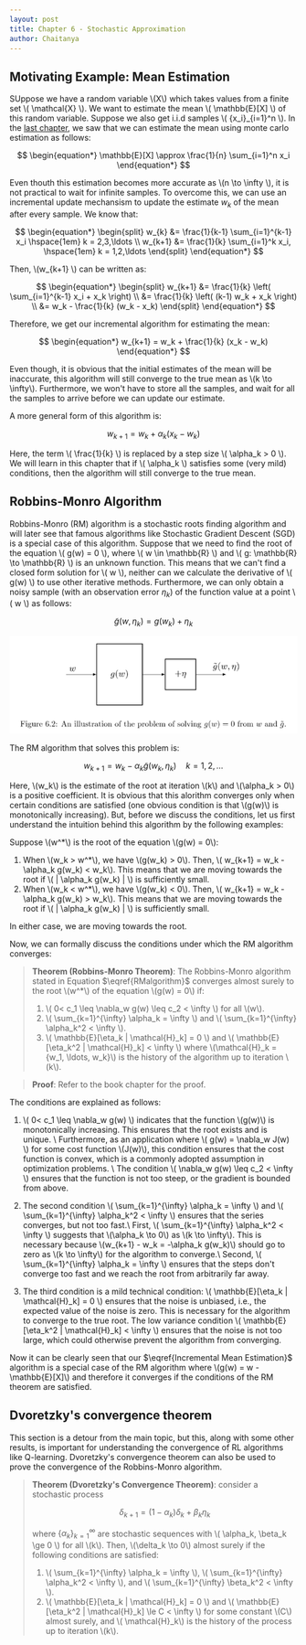 ```yaml
---
layout: post
title: Chapter 6 - Stochastic Approximation
author: Chaitanya
---
```


## Motivating Example: Mean Estimation

SUppose we have a random variable \\(X\\) which takes values from a finite set \\( \mathcal{X} \\). We want to estimate the mean \\( \mathbb{E}[X] \\) of this random variable. Suppose we also get i.i.d samples \\( \{x_i\}_{i=1}^n \\). In the [last chapter](ch5.html), we saw that we can estimate the mean using monte carlo estimation as follows:

$$
\begin{equation*}
\mathbb{E}[X] \approx \frac{1}{n} \sum_{i=1}^n x_i
\end{equation*}
$$

Even thouth this estimation becomes more accurate as \\(n \to \infty \\), it is not practical to wait for infinite samples. To overcome this, we can use an incremental update mechansism to update the estimate $w_k$ of the mean after every sample. We know that:

$$
\begin{equation*}
\begin{split}
    w_{k} &= \frac{1}{k-1} \sum_{i=1}^{k-1} x_i \hspace{1em} k = 2,3,\ldots \\
    w_{k+1} &= \frac{1}{k} \sum_{i=1}^k x_i, \hspace{1em} k = 1,2,\ldots
\end{split}
\end{equation*}
$$

Then, \\(w_{k+1} \\) can be written as:

$$
\begin{equation*}
\begin{split}
    w_{k+1} &= \frac{1}{k} \left( \sum_{i=1}^{k-1} x_i + x_k \right) \\
    &= \frac{1}{k} \left( (k-1) w_k + x_k \right) \\
    &= w_k - \frac{1}{k} (w_k - x_k)
\end{split}
\end{equation*}
$$

Therefore, we get our incremental algorithm for estimating the mean:

$$
\begin{equation*}
w_{k+1} = w_k + \frac{1}{k} (x_k - w_k)
\end{equation*}
$$

Even though, it is obvious that the initial estimates of the mean will be inaccurate, this algorithm will still converge to the true mean as \\(k \to \infty\\). Furthermore, we won't have to store all the samples, and wait for all the samples to arrive before we can update our estimate.

A more general form of this algorithm is:

$$
\begin{equation}
w_{k+1} = w_k + \alpha_k (x_k - w_k)
\label{Incremental Mean Estimation}
\end{equation}
$$

Here, the term \\( \frac{1}{k} \\) is replaced by a step size \\( \alpha_k > 0 \\). We will learn in this chapter that if \\( \alpha_k \\) satisfies some (very mild) conditions, then the algorithm will still converge to the true mean.

## Robbins-Monro Algorithm

Robbins-Monro (RM) algorithm is a stochastic roots finding algorithm and will later see that famous algorithms like Stochastic Gradient Descent (SGD) is a special case of this algorithm. Suppose that we need to find the root of the equation \\( g(w) = 0 \\), where \\( w \in \mathbb{R} \\) and \\( g: \mathbb{R} \to \mathbb{R} \\) is an unknown function. This means that we can't find a closed form solution for \\( w \\), neither can we calculate the derivative of \\( g(w) \\) to use other iterative methods. Furthermore, we can only obtain a noisy sample (with an observation error $\eta_k$) of the function value at a point \\( w \\) as follows:

$$
\begin{equation*}
\tilde{g}(w,\eta_k) = g(w_k) +  \eta_k
\end{equation*}
$$

![alt text](../graphics/RLmath/ch6RM1.png)

The RM algorithm that solves this problem is:

$$
\begin{equation}
w_{k+1} = w_k - \alpha_k \tilde{g}(w_k, \eta_k) \hspace{1em} k = 1,2,\ldots
\label{RMalgorithm}
\end{equation}
$$

Here, \\(w_k\\) is the estimate of the root at iteration \\(k\\) and \\(\alpha_k > 0\\) is a positive coefficient. It is obvious that this alorithm converges only when certain conditions are satisfied (one obvious condition is that \\(g(w)\\) is monotonically increasing). But, before we discuss the conditions, let us first understand the intuition behind this algorithm by the following examples:

Suppose \\(w^\*\\) is the root of the equation \\(g(w) = 0\\):

1. When \\(w_k > w^\*\\), we have \\(g(w_k) > 0\\). Then, \\( w_{k+1} = w_k - \alpha_k g(w_k) < w_k\\). This means that we are moving towards the root if \\( \| \alpha_k g(w_k) \| \\) is sufficiently small.
2. When \\(w_k < w^\*\\), we have \\(g(w_k) < 0\\). Then, \\( w_{k+1} = w_k - \alpha_k g(w_k) > w_k\\). This means that we are moving towards the root if \\( \| \alpha_k g(w_k) \| \\) is sufficiently small.

In either case, we are moving towards the root.

Now, we can formally discuss the conditions under which the RM algorithm converges:

> **Theorem (Robbins-Monro Theorem)**: The Robbins-Monro algorithm stated in Equation $\eqref{RMalgorithm}$ converges almost surely to the root \\(w^\*\\) of the equation \\(g(w) = 0\\) if:
> 1. \\( 0< c_1 \leq \nabla_w g(w) \leq c_2 < \infty \\) for all \\(w\\).
> 2. \\( \sum_{k=1}^{\infty} \alpha_k = \infty \\) and \\( \sum_{k=1}^{\infty} \alpha_k^2 < \infty \\).
> 3. \\( \mathbb{E}[\eta_k | \mathcal{H}_k] = 0 \\) and \\( \mathbb{E}[\eta_k^2 | \mathcal{H}_k] < \infty \\) 
> where \\(\mathcal{H}_k = \{w_1, \ldots, w_k\}\\) is the history of the algorithm up to iteration \\(k\\). 

> **Proof**: Refer to the book chapter for the proof.

The conditions are explained as follows:

1. \\( 0< c_1 \leq \nabla_w g(w) \\) indicates that the function \\(g(w)\\) is monotonically increasing. This ensures that the root exists and is unique. \\
Furthermore, as an application where \\( g(w) = \nabla_w J(w) \\) for some cost function \\(J(w)\\), this condition ensures that the cost function is convex, which is a commonly adopted assumption in optimization problems. \\
The condition \\( \nabla_w g(w) \leq c_2 < \infty \\) ensures that the function is not too steep, or the gradient is bounded from above.

2. The second condition \\( \sum_{k=1}^{\infty} \alpha_k = \infty \\) and \\( \sum_{k=1}^{\infty} \alpha_k^2 < \infty \\) ensures that the series converges, but not too fast.\\
First, \\( \sum_{k=1}^{\infty} \alpha_k^2 < \infty \\) suggests that \\(\alpha_k \to 0\\) as \\(k \to \infty\\). This is necessary because \\(w_{k+1} - w_k = -\alpha_k g(w_k)\\) should go to zero as \\(k \to \infty\\) for the algorithm to converge.\\
Second, \\( \sum_{k=1}^{\infty} \alpha_k = \infty \\) ensures that the steps don't converge too fast and we reach the root from arbitrarily far away.

3. The third condition is a mild technical condition: \\( \mathbb{E}[\eta_k \| \mathcal{H}_k] = 0 \\) ensures that the noise is unbiased, i.e., the expected value of the noise is zero. This is necessary for the algorithm to converge to the true root. The low variance condition \\( \mathbb{E}[\eta_k^2 \| \mathcal{H}_k] < \infty \\) ensures that the noise is not too large, which could otherwise prevent the algorithm from converging.

Now it can be clearly seen that our $\eqref{Incremental Mean Estimation}$ algorithm is a special case of the RM algorithm where \\(g(w) = w - \mathbb{E}[X]\\) and therefore it converges if the conditions of the RM theorem are satisfied.


## Dvoretzky's convergence theorem

This section is a detour from the main topic, but this, along with some other results, is important for understanding the convergence of RL algorithms like Q-learning. Dvoretzky's convergence theorem can also be used to prove the convergence of the Robbins-Monro algorithm.

> **Theorem (Dvoretzky's Convergence Theorem)**: consider a stochastic process
>
>$$
\begin{equation*}
    \delta_{k+1} = (1-\alpha_k) \delta_k + \beta_k \eta_k
\end{equation*}
>$$
>
> where $\left\{ \alpha_k \right\}_{k=1}^{\infty}$ are stochastic sequences with \\( \alpha_k, \beta_k \ge 0 \\) for all \\(k\\). Then, \\(\delta_k \to 0\\) almost surely if the following conditions are satisfied:
> 1. \\( \sum_{k=1}^{\infty} \alpha_k = \infty \\), \\( \sum_{k=1}^{\infty} \alpha_k^2 < \infty \\), and \\( \sum_{k=1}^{\infty} \beta_k^2 < \infty \\).
> 2. \\( \mathbb{E}[\eta_k \| \mathcal{H}_k] = 0 \\) and \\( \mathbb{E}[\eta_k^2 \| \mathcal{H}_k] \le C < \infty \\) for some constant \\(C\\) almost surely, and \\( \mathcal{H}_k\\) is the history of the process up to iteration \\(k\\).
